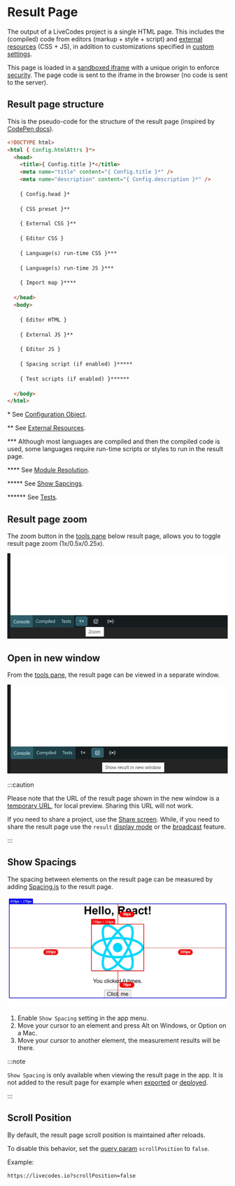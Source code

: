 # Result Page

The output of a LiveCodes project is a single HTML page. This includes the (compiled) code from editors (markup + style + script) and [external resources](./external-resources.md) (CSS + JS), in addition to customizations specified in [custom settings](../advanced/custom-settings.md).

This page is loaded in a [sandboxed iframe](https://www.html5rocks.com/en/tutorials/security/sandboxed-iframes/) with a unique origin to enforce [security](./security.md). The page code is sent to the iframe in the browser (no code is sent to the server).

## Result page structure

This is the pseudo-code for the structure of the result page (inspired by [CodePen docs](https://blog.codepen.io/documentation/preview-template/)).

<!-- prettier-ignore -->
```html
<!DOCTYPE html>
<html { Config.htmlAttrs }*>
  <head>
    <title>{ Config.title }*</title>
    <meta name="title" content="{ Config.title }*" />
    <meta name="description" content="{ Config.description }*" />

    { Config.head }*

    { CSS preset }**

    { External CSS }**

    { Editor CSS }

    { Language(s) run-time CSS }***

    { Language(s) run-time JS }***

    { Import map }****

  </head>
  <body>

    { Editor HTML }
    
    { External JS }**

    { Editor JS }

    { Spacing script (if enabled) }*****

    { Test scripts (if enabled) }******

  </body>
</html>
```

\* See [Configuration Object](../configuration/configuration-object.md).

\*\* See [External Resources](./external-resources.md).

\*\*\* Although most languages are compiled and then the compiled code is used, some languages require run-time scripts or styles to run in the result page.

\*\*\*\* See [Module Resolution](./module-resolution.md).

\*\*\*\*\* See [Show Sapcings](#show-spacings).

\*\*\*\*\*\* See [Tests](./tests.md).

## Result page zoom

The zoom button in the [tools pane](./tools-pane.md) below result page, allows you to toggle result page zoom (1x/0.5x/0.25x).

![Result page zoom](../../static/img/screenshots/zoom.jpg)

## Open in new window

From the [tools pane](./tools-pane.md), the result page can be viewed in a separate window.

![Open in new window](../../static/img/screenshots/new-window.jpg)

:::caution

Please note that the URL of the result page shown in the new window is a [temporary URL](https://developer.mozilla.org/en-US/docs/Web/API/URL/createObjectURL#parameters), for local preview. Sharing this URL will not work.

If you need to share a project, use the [Share screen](./share.md). While, if you need to share the result page use the `result` [display mode](./display-modes.md) or the [broadcast](./broadcast.md) feature.

:::

## Show Spacings

The spacing between elements on the result page can be measured by adding [Spacing.js](https://spacingjs.com/) to the result page.

![Show Spacings](../../static/img/screenshots/spacing.jpg)

1. Enable `Show Spacing` setting in the app menu.
2. Move your cursor to an element and press Alt on Windows, or Option on a Mac.
3. Move your cursor to another element, the measurement results will be there.

:::note

`Show Spacing` is only available when viewing the result page in the app. It is not added to the result page for example when [exported](./export.md) or [deployed](./deploy.md).

:::

## Scroll Position

By default, the result page scroll position is maintained after reloads.

To disable this behavior, set the [query param](../configuration/query-params.md) `scrollPosition` to `false`.

Example:

    https://livecodes.io?scrollPosition=false

